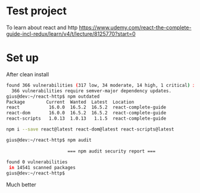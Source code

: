 # Test project

To learn about react and http https://www.udemy.com/react-the-complete-guide-incl-redux/learn/v4/t/lecture/8125770?start=0

# Set up

After clean install

```bash
found 366 vulnerabilities (317 low, 34 moderate, 14 high, 1 critical) in 11132 scanned packages
  366 vulnerabilities require semver-major dependency updates.
gius@dev:~/react-http$ npm outdated
Package        Current  Wanted  Latest  Location
react           16.0.0  16.5.2  16.5.2  react-complete-guide
react-dom       16.0.0  16.5.2  16.5.2  react-complete-guide
react-scripts   1.0.13  1.0.13   1.1.5  react-complete-guide

npm i --save react@latest react-dom@latest react-scripts@latest

gius@dev:~/react-http$ npm audit
                                                                                
                       === npm audit security report ===                        
                                                                                
found 0 vulnerabilities
 in 14541 scanned packages
gius@dev:~/react-http$ 

```

Much better